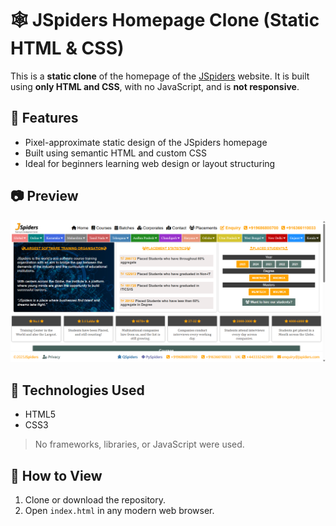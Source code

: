 # 🕸️ JSpiders Homepage Clone (Static HTML & CSS)

This is a **static clone** of the homepage of the [JSpiders](https://jspiders.com) website. It is built using **only HTML and CSS**, with no JavaScript, and is **not responsive**.

## 📄 Features

- Pixel-approximate static design of the JSpiders homepage  
- Built using semantic HTML and custom CSS  
- Ideal for beginners learning web design or layout structuring  

## 📷 Preview

![JSpiders Clone Screenshot](jshome.png)


## 📁 Technologies Used

- HTML5  
- CSS3  

> No frameworks, libraries, or JavaScript were used.

## 🚀 How to View

1. Clone or download the repository.
2. Open `index.html` in any modern web browser.


